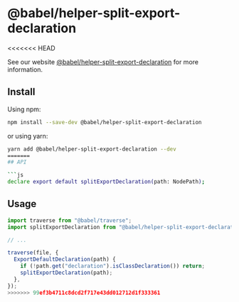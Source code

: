 # @babel/helper-split-export-declaration

<<<<<<< HEAD
> 

See our website [@babel/helper-split-export-declaration](https://babeljs.io/docs/en/next/babel-helper-split-export-declaration.html) for more information.

## Install

Using npm:

```sh
npm install --save-dev @babel/helper-split-export-declaration
```

or using yarn:

```sh
yarn add @babel/helper-split-export-declaration --dev
=======
## API

```js
declare export default splitExportDeclaration(path: NodePath);
```

## Usage

```js
import traverse from "@babel/traverse";
import splitExportDeclaration from "@babel/helper-split-export-declaration";

// ...

traverse(file, {
  ExportDefaultDeclaration(path) {
    if (!path.get("declaration").isClassDeclaration()) return;
    splitExportDeclaration(path);
  },
});
>>>>>>> 99ef3b4711c8dcd2f717e43dd012712d1f333361
```
